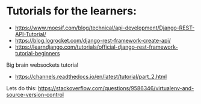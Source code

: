 # Tutorials for the learners: 
- https://www.moesif.com/blog/technical/api-development/Django-REST-API-Tutorial/
- https://blog.logrocket.com/django-rest-framework-create-api/
- https://learndjango.com/tutorials/official-django-rest-framework-tutorial-beginners

Big brain websockets tutorial
- https://channels.readthedocs.io/en/latest/tutorial/part_2.html

Lets do this: https://stackoverflow.com/questions/9586346/virtualenv-and-source-version-control